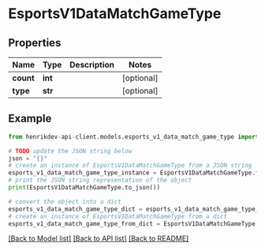 # EsportsV1DataMatchGameType


## Properties

Name | Type | Description | Notes
------------ | ------------- | ------------- | -------------
**count** | **int** |  | [optional] 
**type** | **str** |  | [optional] 

## Example

```python
from henrikdev-api-client.models.esports_v1_data_match_game_type import EsportsV1DataMatchGameType

# TODO update the JSON string below
json = "{}"
# create an instance of EsportsV1DataMatchGameType from a JSON string
esports_v1_data_match_game_type_instance = EsportsV1DataMatchGameType.from_json(json)
# print the JSON string representation of the object
print(EsportsV1DataMatchGameType.to_json())

# convert the object into a dict
esports_v1_data_match_game_type_dict = esports_v1_data_match_game_type_instance.to_dict()
# create an instance of EsportsV1DataMatchGameType from a dict
esports_v1_data_match_game_type_from_dict = EsportsV1DataMatchGameType.from_dict(esports_v1_data_match_game_type_dict)
```
[[Back to Model list]](../README.md#documentation-for-models) [[Back to API list]](../README.md#documentation-for-api-endpoints) [[Back to README]](../README.md)


